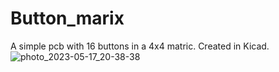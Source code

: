 # Button_marix
A simple pcb with 16 buttons in a 4x4 matric.
Created in Kicad.
![photo_2023-05-17_20-38-38](https://github.com/SzelesPeter/Button_marix/assets/128534785/a5a73faf-bd41-47a2-a2d1-a644020c3851)
